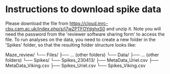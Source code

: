 # Instructions to download spike data
Please download the file from https://cloud.mrc-cbu.cam.ac.uk/index.php/s/j7wZPTFOYdghxS0 and unzip it. Note you will need the password from the 'reviewer software sharing form' to access the file. To run analyses on the data, you need to create a new folder in the 'Spikes' folder, so that the resulting folder structure looks like:

Maze_review/
└── Files/
    ├── ... (other folders)
    └── Data/
        ├── ... (other folders)
        └── Spikes/
            └── Spikes_230413/
                ├── MetaData_Uriel.csv
                ├── MetaData_Viking.csv
                ├── Spikes_Uriel.csv
                └── Spikes_Viking.csv